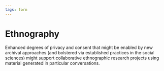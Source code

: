 ```yaml
---
tags: form
---
```


# Ethnography

Enhanced degrees of privacy and consent that might be enabled by new archival approaches (and bolstered via established practices in the social sciences) might support collaborative ethnographic research projects using material generated in particular conversations.
